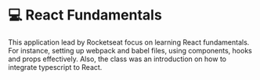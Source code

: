 # :computer: React Fundamentals




This application lead by Rocketseat focus on learning React fundamentals. For instance, setting up webpack and babel files, using components, hooks and props effectively. Also, the class was an introduction on how to integrate typescript to React.

